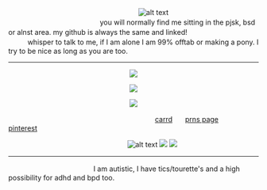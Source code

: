 <p align="center">

ㅤㅤㅤㅤㅤㅤㅤ ㅤㅤㅤㅤㅤㅤㅤㅤㅤㅤㅤㅤㅤ![alt text](https://komarev.com/ghpvc/?username=maenoakii&color=orange&label=Personal+Viewers+!+Your+Count+Number+:)
ㅤㅤㅤㅤㅤㅤㅤ ㅤㅤㅤㅤㅤㅤ ㅤㅤㅤㅤㅤ ㅤㅤㅤㅤㅤㅤㅤㅤㅤyou will normally find me sitting in the pjsk, bsd or alnst area. my github is always the same and linked!
ㅤㅤㅤㅤㅤㅤㅤ ㅤㅤㅤㅤㅤㅤwhisper to talk to me, if I am alone I am 99% offtab or making a pony. I try to be nice as long as you are too.
_________________
<p align="center">
   <img src="https://64.media.tumblr.com/eafcb3c4092a7df932fcbad8d3f8a123/c460357baf702419-c1/s540x810/c7be068f81d6025bef5d20aee4723f352b76849e.pnj" />
</p>
<p align="center">
  <img src="https://media.discordapp.net/attachments/1062106972398309499/1299351186352111667/alien-stage-till.gif?ex=671ce297&is=671b9117&hm=fe20cad25994c836811b23cf92ebd7b8d844b93285ea6d12cd2f3c4f76d8ffb1&=" />
</p>
<p align="center">
   <img src="https://64.media.tumblr.com/eafcb3c4092a7df932fcbad8d3f8a123/c460357baf702419-c1/s540x810/c7be068f81d6025bef5d20aee4723f352b76849e.pnj" />
</p>

ㅤㅤㅤㅤㅤㅤㅤ ㅤㅤㅤㅤㅤ ㅤㅤㅤㅤㅤㅤㅤㅤ ㅤㅤ[carrd](https://poetsown.carrd.co/)ㅤㅤ[prns page](https://pronouns.cc/@satosugus)ㅤㅤ[pinterest](https://uk.pinterest.com/startourist/)

ㅤㅤㅤㅤㅤㅤㅤ ㅤㅤㅤㅤㅤ ㅤㅤㅤㅤㅤㅤ![alt text](https://64.media.tumblr.com/272d89ec37cf70887d383c983794fac2/f06d09507e506cb1-88/s100x200/af7b99e062da63b5c79e7ed9a98b6007df5e73a3.pnj) ![](https://linksontheshore.carrd.co/assets/images/image37.gif?v=79db2332) ![](https://64.media.tumblr.com/217b1eca345b916bffe0d3f22d4e711a/d79b386dd434d7d8-f6/s100x200/ae47bf630b203de970b120590844bc93b242d9ba.gifv)
_________________
ㅤㅤㅤㅤㅤㅤㅤ ㅤㅤㅤㅤㅤㅤI am autistic, I have tics/tourette's and a high possibility for adhd and bpd too.
